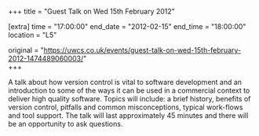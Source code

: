 +++
title = "Guest Talk on Wed 15th February 2012"

[extra]
time = "17:00:00"
end_date = "2012-02-15"
end_time = "18:00:00"
location = "L5"

original = "https://uwcs.co.uk/events/guest-talk-on-wed-15th-february-2012-1474489060003/"    
+++

A talk about how version control is vital to software development and an introduction to some of the ways it can be used in a commercial context to deliver high quality software. Topics will include: a brief history, benefits of version control, pitfalls and common misconceptions, typical work-flows and tool support. The talk will last approximately 45 minutes and there will be an opportunity to ask questions.

